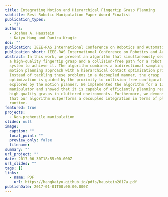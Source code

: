 ```yaml
---
title: Integrating Motion and Hierarchical Fingertip Grasp Planning
subtitle: Best Robotic Manipulation Paper Award Finalist
publication_types:
  - "1"
authors:
  - Joshua A. Haustein
  - Kaiyu Hang and Danica Kragic
doi: ""
publication: IEEE-RAS International Conference on Robotics and Automation (ICRA)
publication_short: IEEE-RAS International Conference on Robotics and Automation (ICRA)
abstract: In this work, we present an algorithm that simultaneously searches for
  a high-quality fingertip grasp and a collision-free path for a robot hand-arm
  system to achieve it. The algorithm combines a bidirectional sampling-based
  motion planning approach with a hierarchical contact optimization process.
  Instead of tackling these problems in a decoupled manner, the grasp
  optimization is guided by the proximity to collision-free configurations
  explored by the motion planner. We implemented the algorithm for a 13-DoF
  manipulator and showed that it is capable of efficiently planning reachable
  high-quality grasps in cluttered environments. Furthermore, we demonstrated
  that our algorithm outperforms a decoupled integration in terms of planning
  runtime.
featured: true
projects:
  - Non-prehensile manipulation
slides: null
image:
  caption: ""
  focal_point: ""
  preview_only: false
  filename: 
summary: ""
url_project: ""
date: 2017-06-30T18:55:00.000Z
url_slides: ""
tags: []
links:
  - name: PDF
    url: https://hangkaiyu.github.io/pdfs/haustein2017a.pdf
publishDate: 2017-01-01T00:00:00.000Z
---
```




